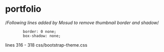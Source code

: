 # portfolio
/*Following lines added by Mosud to remove thumbnail border and shadow*/
		  
			border: 0 none;
			box-shadow: none;

lines 316 - 318
css/bootstrap-theme.css
